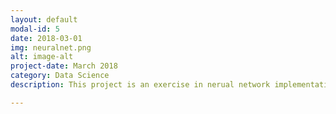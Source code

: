 ```yaml
---
layout: default
modal-id: 5
date: 2018-03-01
img: neuralnet.png
alt: image-alt
project-date: March 2018
category: Data Science
description: This project is an exercise in nerual network implementation using TensorFlow and Keras. I used the MNIST data set to train feed forward and convolutional neural networks using Tensorflow and Keras. The goal was to characterize each digit into a digit 0-9. This was an excellent primer on the difference in implementation between Tensorflow and Keras. Data: The MNIST data set was retreived from Kaggle as part of an image recognition competition. It consists of a training and test set which have pixel data mapped into csv format. I created a validation set on the training data to tune my models and passed the testing data through the final product. Key Insights: Both the network structures performed well; unsurprisingly the convolutional network was the best thanks to it's enhanced edge detection capacity. The most valuable outcome from this exercise was learning how Keras and Tensorflow interact with each other - my Keras models took almost twice as long to train! Early stopping will be a necessity with Keras moving forward. Keras is certainly more user friendly when setting up networks, but as of now this comes at the cost of functionality. Tensorflow networks are definitely more modular - one small example when training my model I can print a note for every X epochs just to make sure everything is working. With Keras it's all or nothing - I can print a line for every epoch or for none at all. This obviously becomes an issue when you want to run a large number of epochs. Concepts and Skills used: Pandas, SKLearn, TensorFlow, Keras, Feed Forward Neural Networks, Convolutional Nerual Networks.

---
```

